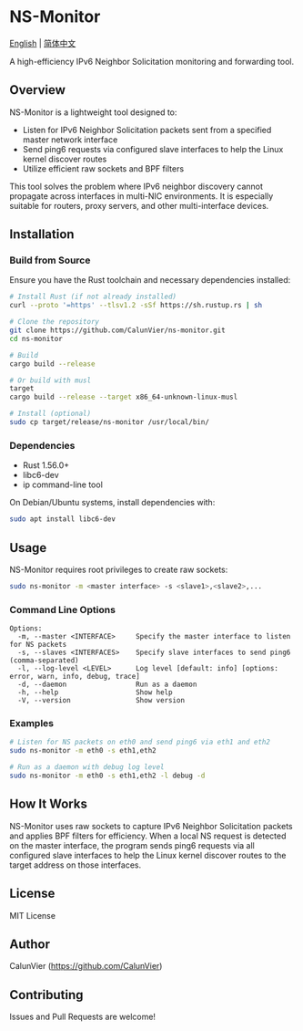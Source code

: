 # NS-Monitor

[English](README.md) | [简体中文](README_ZH.md)

A high-efficiency IPv6 Neighbor Solicitation monitoring and forwarding tool.

## Overview

NS-Monitor is a lightweight tool designed to:

- Listen for IPv6 Neighbor Solicitation packets sent from a specified master network interface
- Send ping6 requests via configured slave interfaces to help the Linux kernel discover routes
- Utilize efficient raw sockets and BPF filters

This tool solves the problem where IPv6 neighbor discovery cannot propagate across interfaces in multi-NIC environments. It is especially suitable for routers, proxy servers, and other multi-interface devices.

## Installation

### Build from Source

Ensure you have the Rust toolchain and necessary dependencies installed:

```bash
# Install Rust (if not already installed)
curl --proto '=https' --tlsv1.2 -sSf https://sh.rustup.rs | sh

# Clone the repository
git clone https://github.com/CalunVier/ns-monitor.git
cd ns-monitor

# Build
cargo build --release

# Or build with musl
target
cargo build --release --target x86_64-unknown-linux-musl

# Install (optional)
sudo cp target/release/ns-monitor /usr/local/bin/
```

### Dependencies

- Rust 1.56.0+
- libc6-dev
- ip command-line tool

On Debian/Ubuntu systems, install dependencies with:

```bash
sudo apt install libc6-dev
```

## Usage

NS-Monitor requires root privileges to create raw sockets:

```bash
sudo ns-monitor -m <master interface> -s <slave1>,<slave2>,...
```

### Command Line Options

```
Options:
  -m, --master <INTERFACE>     Specify the master interface to listen for NS packets
  -s, --slaves <INTERFACES>    Specify slave interfaces to send ping6 (comma-separated)
  -l, --log-level <LEVEL>      Log level [default: info] [options: error, warn, info, debug, trace]
  -d, --daemon                 Run as a daemon
  -h, --help                   Show help
  -V, --version                Show version
```

### Examples

```bash
# Listen for NS packets on eth0 and send ping6 via eth1 and eth2
sudo ns-monitor -m eth0 -s eth1,eth2

# Run as a daemon with debug log level
sudo ns-monitor -m eth0 -s eth1,eth2 -l debug -d
```

## How It Works

NS-Monitor uses raw sockets to capture IPv6 Neighbor Solicitation packets and applies BPF filters for efficiency. When a local NS request is detected on the master interface, the program sends ping6 requests via all configured slave interfaces to help the Linux kernel discover routes to the target address on those interfaces.

## License

MIT License

## Author

CalunVier (https://github.com/CalunVier)

## Contributing

Issues and Pull Requests are welcome!
